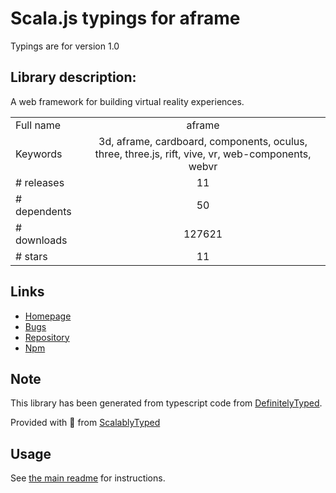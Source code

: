 
# Scala.js typings for aframe

Typings are for version 1.0

## Library description:
A web framework for building virtual reality experiences.

|                    |                 |
| ------------------ | :-------------: |
| Full name          | aframe |
| Keywords           | 3d, aframe, cardboard, components, oculus, three, three.js, rift, vive, vr, web-components, webvr |
| # releases         | 11 |
| # dependents       | 50 |
| # downloads        | 127621 |
| # stars            | 11 |

## Links
- [Homepage](https://aframe.io/)
- [Bugs](https://github.com/aframevr/aframe/issues)
- [Repository](https://github.com/aframevr/aframe)
- [Npm](https://www.npmjs.com/package/aframe)
    


## Note
This library has been generated from typescript code from [DefinitelyTyped](https://definitelytyped.org).

Provided with :purple_heart: from [ScalablyTyped](https://github.com/oyvindberg/ScalablyTyped)

## Usage
See [the main readme](../../readme.md) for instructions.


